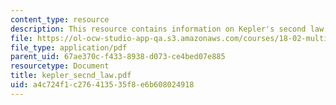 ```yaml
---
content_type: resource
description: This resource contains information on Kepler's second law.
file: https://ol-ocw-studio-app-qa.s3.amazonaws.com/courses/18-02-multivariable-calculus-spring-2006/a4c724f1c276413535f8e6b608024918_kepler_secnd_law.pdf
file_type: application/pdf
parent_uid: 67ae370c-f433-8938-d073-ce4bed07e885
resourcetype: Document
title: kepler_secnd_law.pdf
uid: a4c724f1-c276-4135-35f8-e6b608024918
---
```

